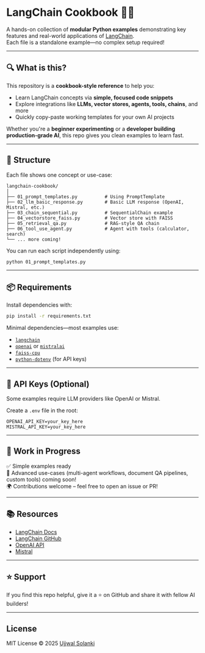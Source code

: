 # LangChain Cookbook 🧠🍳

A hands-on collection of **modular Python examples** demonstrating key features and real-world applications of [LangChain](https://docs.langchain.com/).  
Each file is a standalone example—no complex setup required!

---

## 🔍 What is this?

This repository is a **cookbook-style reference** to help you:
- Learn LangChain concepts via **simple, focused code snippets**
- Explore integrations like **LLMs, vector stores, agents, tools, chains**, and more
- Quickly copy-paste working templates for your own AI projects

Whether you're a **beginner experimenting** or a **developer building production-grade AI**, this repo gives you clean examples to learn fast.

---

## 🧩 Structure

Each file shows one concept or use-case:

```
langchain-cookbook/
│
├── 01_prompt_templates.py          # Using PromptTemplate
├── 02_llm_basic_response.py        # Basic LLM response (OpenAI, Mistral, etc.)
├── 03_chain_sequential.py          # SequentialChain example
├── 04_vectorstore_faiss.py         # Vector store with FAISS
├── 05_retrieval_qa.py              # RAG-style QA chain
├── 06_tool_use_agent.py            # Agent with tools (calculator, search)
└── ... more coming!
```

You can run each script independently using:

```bash
python 01_prompt_templates.py
```

---

## 📦 Requirements

Install dependencies with:

```bash
pip install -r requirements.txt
```

Minimal dependencies—most examples use:
- [`langchain`](https://pypi.org/project/langchain/)
- [`openai`](https://pypi.org/project/openai/) or [`mistralai`](https://pypi.org/project/mistralai/)
- [`faiss-cpu`](https://pypi.org/project/faiss-cpu/)
- [`python-dotenv`](https://pypi.org/project/python-dotenv/) (for API keys)

---

## 🔐 API Keys (Optional)

Some examples require LLM providers like OpenAI or Mistral.

Create a `.env` file in the root:

```env
OPENAI_API_KEY=your_key_here
MISTRAL_API_KEY=your_key_here
```

---

## 🚧 Work in Progress

✅ Simple examples ready  
🧠 Advanced use-cases (multi-agent workflows, document QA pipelines, custom tools) coming soon!  
🌍 Contributions welcome – feel free to open an issue or PR!

---

## 📚 Resources

- [LangChain Docs](https://docs.langchain.com/)
- [LangChain GitHub](https://github.com/langchain-ai/langchain)
- [OpenAI API](https://platform.openai.com/)
- [Mistral](https://mistral.ai/)

---

## ⭐️ Support

If you find this repo helpful, give it a ⭐️ on GitHub and share it with fellow AI builders!

---

## License

MIT License © 2025 [Ujjwal Solanki](https://www.linkedin.com/in/ujjwalsolanki1)

